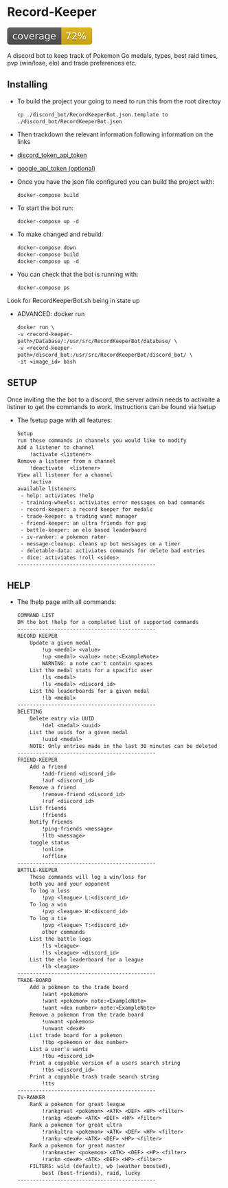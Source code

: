 # Record-Keeper

![coverage](coverage.svg)

A discord bot to keep track of Pokemon Go medals, types, best raid times, pvp (win/lose, elo) and trade preferences etc.

## Installing

- To build the project your going to need to run this from the root directoy

    ```text
    cp ./discord_bot/RecordKeeperBot.json.template to ./discord_bot/RecordKeeperBot.json
    ```

- Then trackdown the relevant information following information on the links

- [discord_token_api_token](https://github.com/reactiflux/discord-irc/wiki/Creating-a-discord-bot-&-getting-a-token)
- [google_api_token (optional)](https://developers.google.com/sheets/api/guides/authorizing)

- Once you have the json file configured you can build the project with:

    ```text
    docker-compose build
    ```

- To start the bot run:

    ```text
    docker-compose up -d
    ```

- To make changed and rebuild:
  
    ```text
    docker-compose down  
    docker-compose build
    docker-compose up -d
    ```

- You can check that the bot is running with:
  
    ```text
    docker-compose ps
    ```

Look for RecordKeeperBot.sh being in state up

- ADVANCED: docker run

    ```text
    docker run \
    -v <record-keeper-path>/Database/:/usr/src/RecordKeeperBot/database/ \
    -v <record-keeper-path>/discord_bot:/usr/src/RecordKeeperBot/discord_bot/ \
    -it <image_id> bash
    ```

## SETUP

Once inviting the the bot to a discord, the server admin needs to activaite a listiner to get the commands to work. Instructions can be found via !setup

- The !setup page with all features:
  
    ```text
    Setup
    run these commands in channels you would like to modify
    Add a listener to channel
        !activate <listener>
    Remove a listener from a channel
        !deactivate  <listener>
    View all listener for a channel
        !active
    available listeners
     - help: activiates !help
     - training-wheels: activiates error messages on bad commands
     - record-keeper: a record keeper for medals
     - trade-keeper: a trading want manager
     - friend-keeper: an ultra friends for pvp
     - battle-keeper: an elo based leaderbaord
     - iv-ranker: a pokemon rater
     - message-cleanup: cleans up bot messages on a timer
     - deletable-data: activiates commands for delete bad entries
     - dice: activiates !roll <sides>
    ---------------------------------------------
    ```

## HELP

- The !help page with all commands:
  
    ```text
    COMMAND LIST
    DM the bot !help for a completed list of supported commands
    ---------------------------------------------
    RECORD KEEPER
        Update a given medal
            !up <medal> <value>
            !up <medal> <value> note:<ExampleNote>
            WARNING: a note can't contain spaces
        List the medal stats for a spacific user
            !ls <medal>
            !ls <medal> <discord_id>
        List the leaderboards for a given medal
            !lb <medal>
    ---------------------------------------------
    DELETING
        Delete entry via UUID
            !del <medal> <uuid>
        List the uuids for a given medal
            !uuid <medal>
        NOTE: Only entries made in the last 30 minutes can be deleted
    ---------------------------------------------
    FRIEND-KEEPER
        Add a friend
            !add-friend <discord_id>
            !auf <discord_id>
        Remove a friend
            !remove-friend <discord_id>
            !ruf <discord_id>
        List friends
            !friends
        Notify friends
            !ping-friends <message>
            !ltb <message>
        toggle status
            !online
            !offline
    ---------------------------------------------
    BATTLE-KEEPER
        These commands will log a win/loss for 
        both you and your opponent
        To log a loss
            !pvp <league> L:<discord_id>
        To log a win
            !pvp <league> W:<discord_id>
        To log a tie
            !pvp <league> T:<discord_id>
            other commands
        List the battle logs
            !ls <league>
            !ls <league> <discord_id>
        List the elo leaderboard for a league
            !lb <league>
    ---------------------------------------------
    TRADE-BOARD
        Add a pokmeon to the trade board
            !want <pokemon>
            !want <pokemon> note:<ExampleNote>
            !want <dex number> note:<ExampleNote>
        Remove a pokemon from the trade board
            !unwant <pokemon>
            !unwant <dex#>
        List trade board for a pokemon
            !tbp <pokemon or dex number>
        List a user's wants
            !tbu <discord_id>
        Print a copyable version of a users search string
            !tbs <discord_id>
        Print a copyable trash trade search string
            !tts           
    ---------------------------------------------
    IV-RANKER
        Rank a pokemon for great league
            !rankgreat <pokemon> <ATK> <DEF> <HP> <filter>
            !rankg <dex#> <ATK> <DEF> <HP> <filter>
        Rank a pokemon for great ultra
            !rankultra <pokemon> <ATK> <DEF> <HP> <filter>
            !ranku <dex#> <ATK> <DEF> <HP> <filter>
        Rank a pokemon for great master
            !rankmaster <pokemon> <ATK> <DEF> <HP> <filter>
            !rankm <dex#> <ATK> <DEF> <HP> <filter>
        FILTERS: wild (default), wb (weather boosted),
            best (best-friends), raid, lucky 
    ---------------------------------------------
    ```

